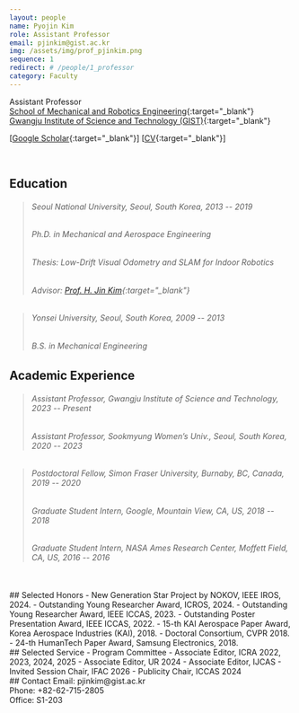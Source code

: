 ```yaml
---
layout: people
name: Pyojin Kim
role: Assistant Professor
email: pjinkim@gist.ac.kr
img: /assets/img/prof_pjinkim.png
sequence: 1
redirect: # /people/1_professor
category: Faculty
---
```


Assistant Professor <br/>
[School of Mechanical and Robotics Engineering](https://me.gist.ac.kr){:target="\_blank"} <br/>
[Gwangju Institute of Science and Technology (GIST)](https://www.gist.ac.kr/){:target="\_blank"} <br/>

[[Google Scholar](https://scholar.google.co.kr/citations?user=NHpe_8IAAAAJ&hl=en){:target="\_blank"}]
[[CV](https://drive.google.com/file/d/1PdyTL2bNvK3Xw4IRkcb-V-zJhy-y30_3/view?usp=sharing){:target="\_blank"}]

<br/>

## Education
> ###### Seoul National University, Seoul, South Korea, 2013 -- 2019
> ###### Ph.D. in Mechanical and Aerospace Engineering
> ###### Thesis: Low-Drift Visual Odometry and SLAM for Indoor Robotics
> ###### Advisor: [Prof. H. Jin Kim](https://larr.snu.ac.kr/){:target="\_blank"}

> ###### Yonsei University, Seoul, South Korea, 2009 -- 2013
> ###### B.S. in Mechanical Engineering


## Academic Experience
> ###### Assistant Professor, Gwangju Institute of Science and Technology, 2023 -- Present
> ###### Assistant Professor, Sookmyung Women’s Univ., Seoul, South Korea, 2020 -- 2023

> ###### Postdoctoral Fellow, Simon Fraser University, Burnaby, BC, Canada, 2019 -- 2020
> ###### Graduate Student Intern, Google, Mountain View, CA, US, 2018 -- 2018
> ###### Graduate Student Intern, NASA Ames Research Center, Moffett Field, CA, US, 2016 -- 2016


<br/>
## Selected Honors
- New Generation Star Project by NOKOV, IEEE IROS, 2024.
- Outstanding Young Researcher Award, ICROS, 2024.
- Outstanding Young Researcher Award, IEEE ICCAS, 2023.
- Outstanding Poster Presentation Award, IEEE ICCAS, 2022.
- 15-th KAI Aerospace Paper Award, Korea Aerospace Industries (KAI), 2018.
- Doctoral Consortium, CVPR 2018.
- 24-th HumanTech Paper Award, Samsung Electronics, 2018.


<br/>
## Selected Service
- Program Committee
  - Associate Editor, ICRA 2022, 2023, 2024, 2025
  - Associate Editor, UR 2024
  - Associate Editor, IJCAS
  - Invited Session Chair, IFAC 2026
  - Publicity Chair, ICCAS 2024


<br/>
## Contact
Email: pjinkim@gist.ac.kr <br/>
Phone: +82-62-715-2805 <br/>
Office: S1-203
